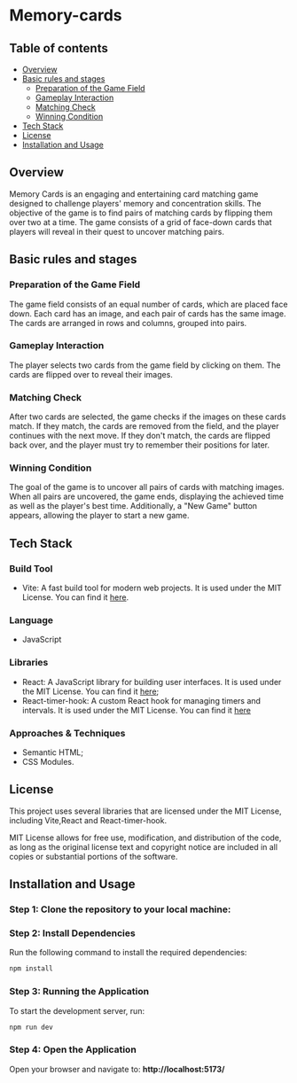 # Memory-cards

## Table of contents

- [Overview](#overview)
- [Basic rules and stages](#basic-rules-and-stages)
  - [Preparation of the Game Field](#preparation-of-the-game-field)
  - [Gameplay Interaction](#gameplay-interaction)
  - [Matching Check](#matching-check)
  - [Winning Condition](#winning-condition)
- [Tech Stack](#tech-stack)
- [License](#license)
- [Installation and Usage](#installation-and-usage)

## Overview
Memory Cards is an engaging and entertaining card matching game designed to challenge players' memory and concentration skills. The objective of the game is to find pairs of matching cards by flipping them over two at a time. The game consists of a grid of face-down cards that players will reveal in their quest to uncover matching pairs.

## Basic rules and stages

### Preparation of the Game Field

The game field consists of an equal number of cards, which are placed face down. Each card has an image, and each pair of cards has the same image. The cards are arranged in rows and columns, grouped into pairs.

### Gameplay Interaction

The player selects two cards from the game field by clicking on them. The cards are flipped over to reveal their images.

### Matching Check

After two cards are selected, the game checks if the images on these cards match. If they match, the cards are removed from the field, and the player continues with the next move. If they don't match, the cards are flipped back over, and the player must try to remember their positions for later.

### Winning Condition

The goal of the game is to uncover all pairs of cards with matching images. When all pairs are uncovered, the game ends, displaying the achieved time as well as the player's best time. Additionally, a "New Game" button appears, allowing the player to start a new game.

## Tech Stack

### Build Tool
- Vite: A fast build tool for modern web projects. It is used under the MIT License. You can find it [here](https://github.com/vitejs/vite/blob/main/LICENSE).

### Language
- JavaScript

### Libraries
- React: A JavaScript library for building user interfaces. It is used under the MIT License. You can find it [here](https://github.com/facebook/react/blob/main/LICENSE);
- React-timer-hook: A custom React hook for managing timers and intervals. It is used under the MIT License. You can find it [here](https://github.com/amrlabib/react-timer-hook/blob/master/LICENSE)
  
### Approaches & Techniques
- Semantic HTML;
- CSS Modules.

## License
This project uses several libraries that are licensed under the MIT License, including Vite,React and React-timer-hook.

MIT License allows for free use, modification, and distribution of the code, as long as the original license text and copyright notice are included in all copies or substantial portions of the software.

## Installation and Usage
### Step 1: Clone the repository to your local machine:
### Step 2: Install Dependencies
Run the following command to install the required dependencies:

```bash
npm install
```
### Step 3: Running the Application
To start the development server, run:

```bash
npm run dev
```
### Step 4: Open the Application
Open your browser and navigate to: 
**http://localhost:5173/**



